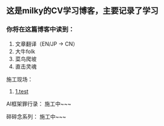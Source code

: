 ## 这是milky的CV学习博客，主要记录了学习
### 你将在这篇博客中读到：
1. 文章翻译（EN/JP -> CN）
2. 大牛folk
3. 菜鸟爬坡
4. 直击灵魂


施工现场：
1. [1.test](test.md)

AI框架罪行录：
施工中~~~


碎碎念系列：
施工中~~~
